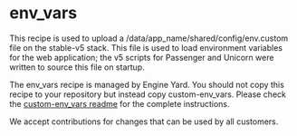 # env_vars

This recipe is used to upload a /data/app_name/shared/config/env.custom file on the stable-v5 stack. This file is used to load environment variables for the web application; the v5 scripts for Passenger and Unicorn were written to source this file on startup.

The env_vars recipe is managed by Engine Yard. You should not copy this recipe to your repository but instead copy custom-env_vars. Please check the [custom-env_vars readme](../../custom-cookbooks/env_vars/cookbooks/custom-env_vars) for the complete instructions.

We accept contributions for changes that can be used by all customers.
